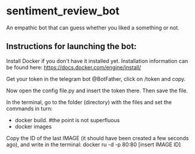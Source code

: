 # sentiment_review_bot
An empathic bot that can guess whether you liked a something or not.

## Instructions for launching the bot:

Install Docker if you don't have it installed yet. Installation information can be found here: https://docs.docker.com/engine/install/

Get your token in the telegram bot @BotFather, click on /token and copy.

Now open the config file.py and insert the token there. Then save the file.

In the terminal, go to the folder (directory) with the files and set the commands in turn:
 - docker build. #the point is not superfluous
 - docker images
 
Copy the ID of the last IMAGE (it should have been created a few seconds ago), and write in the terminal:
docker ru -d -p 80:80 [insert IMAGE ID]

